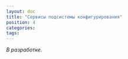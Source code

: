 ```yaml
---
layout: doc
title: "Сервисы подсистемы конфигурирования"
position: 4
categories: 
tags: 
---
```


*В разработке.*

